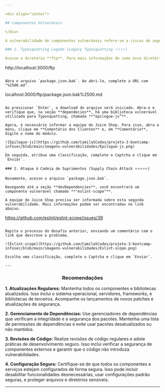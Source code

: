 ```yaml
---

<div align="center">

## Componentes Vulneráveis 

</div>

A vulnerabilidade de componentes vulneráveis refere-se a riscos de segurança decorrentes do uso de bibliotecas, frameworks e outros componentes de software que contêm falhas conhecidas. 

### 1. Typosquatting Legado (Legacy Typosquatting ⭐⭐⭐⭐)

Acesse o diretório **ftp**. Para mais informações de como esse diretório foi encontrado, veja o [primeiro desafio](https://github.com/CamilaSCodes/projeto-3-bootcamp-infosec/tree/main/exposição-de-dados-sensíveis).  

```
http://localhost:3000/ftp
```

Abra o arquivo `package.json.bak`. Ao abri-lo, complete a URL com "%2500.md".

```
localhost:3000/ftp/package.json.bak%2500.md
```

Ao pressionar `Enter`, o download do arquivo será iniciado. Abra-o e verifique que, na seção **dependecies**, há uma biblioteca vulnerável utilizada para Typosquatting, chamada **“epilogue-js”**.

Agora, é necessário informar a equipe do Juice Shop. Para isso, abra o menu, clique em **Comentário dos Clientes** e, em **Comentário**, digite o nome do módulo.

![Epilogue-js](https://github.com/CamilaSCodes/projeto-3-bootcamp-infosec/blob/main/imagens-vulnerabilidades/Epilogue-js.png)

Em seguida, atribua uma classificação, complete o Captcha e clique em `Enviar`.

### 2. Ataque à Cadeia de Suprimentos (Supply Chain Attack ⭐⭐⭐⭐⭐)

Novamente, acesse o arquivo `package.json.bak`. 

Navegando até a seção **devDependencies**, você encontrará um componente vulnerável chamado **"eslint-scope"**.

A equipe do Juice Shop precisa ser informada sobre esta segunda vulnerabilidade. Mais informações podem ser encontradas no link abaixo.

```
https://github.com/eslint/eslint-scope/issues/39
```

Repita o processo do desafio anterior, enviando um comentário com o link que descreve o problema.

![Eslint-scope](https://github.com/CamilaSCodes/projeto-3-bootcamp-infosec/blob/main/imagens-vulnerabilidades/Eslint-scope.png)

Escolha uma classificação, complete o Captcha e clique em `Enviar`.

---
```


<div align="center">

### Recomendações

</div>

**1. Atualizações Regulares:** Mantenha todos os componentes e bibliotecas atualizados. Isso inclui o sistema operacional, servidores, frameworks, e bibliotecas de terceiros. Acompanhe os lançamentos de novos patches e atualizações de segurança.

**2. Gerenciamento de Dependências:** Use gerenciadores de dependências que verificam a integridade e a segurança dos pacotes. Mantenha uma lista de permissões de dependências e evite usar pacotes desatualizados ou não mantidos.

**3. Revisões de Código:** Realize revisões de código regulares e adote práticas de desenvolvimento seguro. Isso inclui verificar a segurança de componentes externos e garantir que o código não introduza vulnerabilidades.

**4. Configuração Segura:** Certifique-se de que todos os componentes e serviços estejam configurados de forma segura. Isso pode incluir desabilitar funcionalidades desnecessárias, usar configurações padrão seguras, e proteger arquivos e diretórios sensíveis.

---
